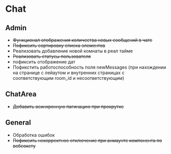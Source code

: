 # Chat

## Admin

-   ~~Функционал отображения количества новых сообщений в чате~~
-   ~~Пофиксить сортировку списка элементов~~
-   Реализовать добавление новой комнаты в реал тайме
-   ~~Реализовать статусы пользователя~~
-   пофиксить отображение дат
-   Пофикстить работоспособность поля newMessages (при нахождении на странице с лейаутом и внутренних страницах с соответствующим room_id и несоответствующим)

## ChatArea

-   ~~Добавить асинхронную пагинацию при прокрутке~~

## General

-   Обработка ошибок
-   ~~Пофиксить некорректное отключение при анмаунте компонента по вебсокету~~
